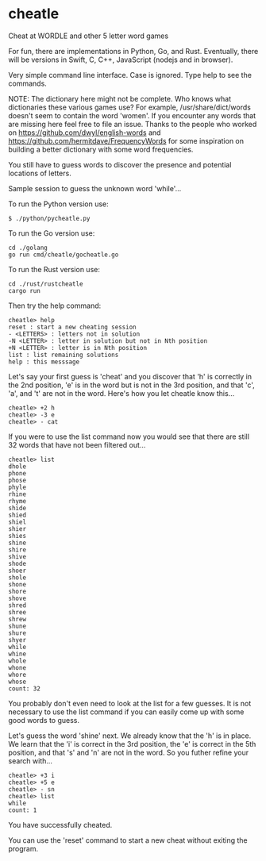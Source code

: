 # cheatle
Cheat at WORDLE and other 5 letter word games

For fun, there are implementations in Python, Go, and Rust. Eventually,
there will be versions in Swift, C, C++, JavaScript (nodejs and in
browser).

Very simple command line interface.
Case is ignored.
Type help to see the commands.

NOTE: The dictionary here might not be complete. Who knows what
dictionaries these various games use? For example, /usr/share/dict/words
doesn't seem to contain the word 'women'. If you encounter any words
that are missing here feel free to file an issue.  Thanks to the
people who worked on https://github.com/dwyl/english-words and
https://github.com/hermitdave/FrequencyWords for some inspiration
on building a better dictionary with some word frequencies.

You still have to guess words to discover the presence and potential
locations of letters.

Sample session to guess the unknown word 'while'...

To run the Python version use:
```
$ ./python/pycheatle.py
```

To run the Go version use:
```
cd ./golang
go run cmd/cheatle/gocheatle.go
```

To run the Rust version use:
```
cd ./rust/rustcheatle
cargo run
```

Then try the help command:
```
cheatle> help
reset : start a new cheating session
- <LETTERS> : letters not in solution
-N <LETTER> : letter in solution but not in Nth position
+N <LETTER> : letter is in Nth position
list : list remaining solutions
help : this messsage
```

Let's say your first guess is 'cheat' and you discover that 'h' is
correctly in the 2nd position, 'e' is in the word but is not in the
3rd position, and that 'c', 'a', and 't' are not in the word. Here's
how you let cheatle know this...

```
cheatle> +2 h
cheatle> -3 e
cheatle> - cat
```

If you were to use the list command now you would see that there are
still 32 words that have not been filtered out...

```
cheatle> list
dhole
phone
phose
phyle
rhine
rhyme
shide
shied
shiel
shier
shies
shine
shire
shive
shode
shoer
shole
shone
shore
shove
shred
shree
shrew
shune
shure
shyer
while
whine
whole
whone
whore
whose
count: 32
```

You probably don't even need to look at the list for a few guesses. It
is not necessary to use the list command if you can easily come up
with some good words to guess.

Let's guess the word 'shine' next. We already know that the 'h' is in
place. We learn that the 'i' is correct in the 3rd position, the 'e'
is correct in the 5th position, and that 's' and 'n' are not in the
word. So you futher refine your search with...

```
cheatle> +3 i
cheatle> +5 e
cheatle> - sn
cheatle> list
while
count: 1
```

You have successfully cheated.

You can use the 'reset' command to start a new cheat without exiting
the program.
